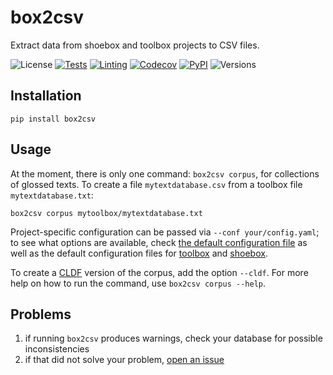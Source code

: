 # box2csv

Extract data from shoebox and toolbox projects to CSV files.

![License](https://img.shields.io/github/license/fmatter/box2csv)
[![Tests](https://img.shields.io/github/workflow/status/fmatter/box2csv/tests?label=tests)](https://github.com/fmatter/box2csv/actions/workflows/tests.yml)
[![Linting](https://img.shields.io/github/workflow/status/fmatter/box2csv/lint?label=linting)](https://github.com/fmatter/box2csv/actions/workflows/lint.yml)
[![Codecov](https://img.shields.io/codecov/c/github/fmatter/box2csv)](https://app.codecov.io/gh/fmatter/box2csv/)
[![PyPI](https://img.shields.io/pypi/v/box2csv.svg)](https://pypi.org/project/box2csv)
![Versions](https://img.shields.io/pypi/pyversions/box2csv)

## Installation
```shell
pip install box2csv
```

## Usage
At the moment, there is only one command: `box2csv corpus`, for collections of glossed texts.
To create a file `mytextdatabase.csv` from a toolbox file `mytextdatabase.txt`:

```shell
box2csv corpus mytoolbox/mytextdatabase.txt
```

Project-specific configuration can be passed via `--conf your/config.yaml`; to see what options are available, check [the default configuration file](src/box2csv/data/interlinear_config.yaml) as well as the default configuration files for [toolbox](src/box2csv/data/toolbox.yaml) and [shoebox](src/box2csv/data/shoebox.yaml).

To create a [CLDF](cldf.clld.org/) version of the corpus, add the option `--cldf`.
For more help on how to run the command, use `box2csv corpus --help`.

## Problems
1. if running `box2csv` produces warnings, check your database for possible inconsistencies
2. if that did not solve your problem, [open an issue](https://github.com/fmatter/box2csv/issues/new)